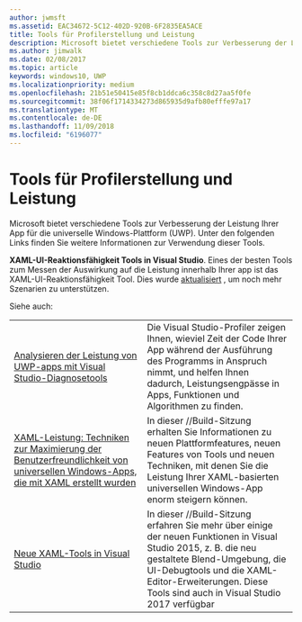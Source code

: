 ```yaml
---
author: jwmsft
ms.assetid: EAC34672-5C12-402D-920B-6F2835EA5ACE
title: Tools für Profilerstellung und Leistung
description: Microsoft bietet verschiedene Tools zur Verbesserung der Leistung Ihrer App für die Universelle Windows-Plattform (UWP).
ms.author: jimwalk
ms.date: 02/08/2017
ms.topic: article
keywords: windows10, UWP
ms.localizationpriority: medium
ms.openlocfilehash: 21b51e50415e85f8cb1ddca6c358c8d27aa5f0fe
ms.sourcegitcommit: 38f06f1714334273d865935d9afb80efffe97a17
ms.translationtype: MT
ms.contentlocale: de-DE
ms.lasthandoff: 11/09/2018
ms.locfileid: "6196077"
---
```

# <a name="tools-for-profiling-and-performance"></a>Tools für Profilerstellung und Leistung


Microsoft bietet verschiedene Tools zur Verbesserung der Leistung Ihrer App für die universelle Windows-Plattform (UWP). Unter den folgenden Links finden Sie weitere Informationen zur Verwendung dieser Tools.

**XAML-UI-Reaktionsfähigkeit Tools in Visual Studio**. Eines der besten Tools zum Messen der Auswirkung auf die Leistung innerhalb Ihrer app ist das XAML-UI-Reaktionsfähigkeit Tool. Dies wurde [aktualisiert](http://blogs.msdn.com/b/wpf/archive/2015/01/14/new-ui-performance-analysis-tool-for-wpf-applications.aspx) , um noch mehr Szenarien zu unterstützen.

Siehe auch:

|           |             |
|-----------|-------------|
| [Analysieren der Leistung von UWP-apps mit Visual Studio-Diagnosetools](https://msdn.microsoft.com/library/windows/apps/xaml/hh696636.aspx) | Die Visual Studio-Profiler zeigen Ihnen, wieviel Zeit der Code Ihrer App während der Ausführung des Programms in Anspruch nimmt, und helfen Ihnen dadurch, Leistungsengpässe in Apps, Funktionen und Algorithmen zu finden. |
| [XAML-Leistung: Techniken zur Maximierung der Benutzerfreundlichkeit von universellen Windows-Apps, die mit XAML erstellt wurden](https://channel9.msdn.com/Events/Build/2015/3-698) | In dieser //Build-Sitzung erhalten Sie Informationen zu neuen Plattformfeatures, neuen Features von Tools und neuen Techniken, mit denen Sie die Leistung Ihrer XAML-basierten universellen Windows-App enorm steigern können. |
| [Neue XAML-Tools in Visual Studio](https://channel9.msdn.com/Events/Build/2015/2-697) | In dieser //Build-Sitzung erfahren Sie mehr über einige der neuen Funktionen in Visual Studio 2015, z. B. die neu gestaltete Blend-Umgebung, die UI-Debugtools und die XAML-Editor-Erweiterungen. Diese Tools sind auch in Visual Studio 2017 verfügbar |
